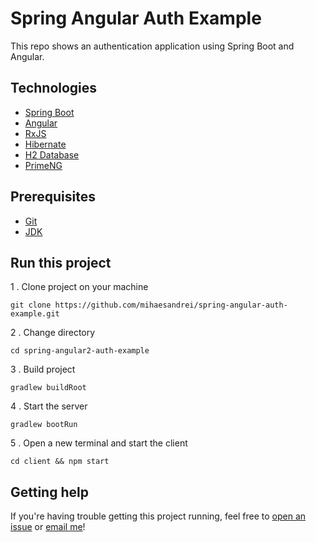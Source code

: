 # Spring Angular Auth Example #

This repo shows an authentication application using Spring Boot and Angular.

## Technologies ##
* [Spring Boot](https://spring.io/)
* [Angular](http://angular.io/)
* [RxJS](http://reactivex.io/rxjs/)
* [Hibernate](http://hibernate.org/)
* [H2 Database](http://www.h2database.com/html/main.html)
* [PrimeNG](http://www.primefaces.org/primeng/)

## Prerequisites ##
* [Git](https://git-scm.com/book/en/v2/Getting-Started-Installing-Git)
* [JDK ](https://www.java.com/en/download/)

## Run this project ##
1 . Clone project on your machine
```
git clone https://github.com/mihaesandrei/spring-angular-auth-example.git
```
2 . Change directory
```
cd spring-angular2-auth-example
```
3 . Build project
```
gradlew buildRoot
```
4 . Start the server
```
gradlew bootRun
```
5 . Open a new terminal and start the client
```
cd client && npm start
```

## Getting help ##

If you're having trouble getting this project running, feel free to [open an issue](https://github.com/mihaesandrei/spring-angular2-auth-example/issues/new) or [email me](mailto:mihaes.andrei@gmail.com)!